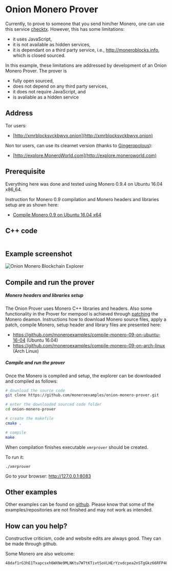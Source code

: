 # Onion Monero Prover

Currently, to prove to someone that you send him/her Monero, one can use
 this service [checktx](http://xmr.llcoins.net/checktx.html). However,
 this has some limitations:

 - it uses JavaScript, 
 - it is not available as hidden services,
 - it is dependant on a third party service, i.e., http://moneroblocks.info,
 which is closed sourced.


In this example, these limitations are addressed by development of
an Onion Monero Prover. The prover is

 - fully open sourced, 
 - does not depend on any third party services, 
 - it does not require JavaScript, and
 - is avaliable as a hidden service 

## Address

Tor users:

 - [http://xmrblocksvckbwvx.onion](http://xmrblocksvckbwvx.onion)

Non tor users, can use its clearnet version (thanks to [Gingeropolous](https://github.com/Gingeropolous)):

 - [http://explore.MoneroWorld.com](http://explore.moneroworld.com)


## Prerequisite

Everything here was done and tested using Monero 0.9.4 on Ubuntu 16.04 x86_64.

Instruction for Monero 0.9 compilation and Monero headers and libraries setup are
as shown here:
 - [Compile Monero 0.9 on Ubuntu 16.04 x64](https://github.com/moneroexamples/compile-monero-09-on-ubuntu-16-04)

## C++ code

```c++
```



## Example screenshot

![Onion Monero Blockchain Explorer](https://raw.githubusercontent.com/moneroexamples/onion-monero-blockchain-explorer/master/screenshot/screenshot.jpg)


## Compile and run the prover

##### Monero headers and libraries setup

The Onion Prover uses Monero C++ libraries and headers. Also some functionality
 in the Prover for mempool is achieved through [patching](https://github.com/moneroexamples/compile-monero-09-on-ubuntu-16-04/blob/master/res/tx_blob_to_tx_info.patch)
 the Monero deamon.
 Instructions how to download Monero source files, apply a patch, compile  Monero,
 setup header and library files are presented here:

- https://github.com/moneroexamples/compile-monero-09-on-ubuntu-16-04 (Ubuntu 16.04)
- https://github.com/moneroexamples/compile-monero-09-on-arch-linux (Arch Linux)


##### Compile and run the prover
Once the Monero is compiled and setup, the explorer can be downloaded and compiled
as follows:

```bash
# download the source code
git clone https://github.com/moneroexamples/onion-monero-prover.git

# enter the downloaded sourced code folder
cd onion-monero-prover

# create the makefile
cmake .

# compile
make
```

When compilation finishes executable `xmrprover` should be created.

To run it:
```
./xmrprover
```


Go to your browser: http://127.0.0.1:8083


## Other examples

Other examples can be found on  [github](https://github.com/moneroexamples?tab=repositories).
Please know that some of the examples/repositories are not
finished and may not work as intended.

## How can you help?

Constructive criticism, code and website edits are always good. They can be made through github.

Some Monero are also welcome:
```
48daf1rG3hE1Txapcsxh6WXNe9MLNKtu7W7tKTivtSoVLHErYzvdcpea2nSTgGkz66RFP4GKVAsTV14v6G3oddBTHfxP6tU
```
